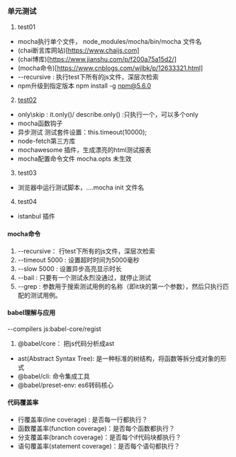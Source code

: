 ### 单元测试
1. test01
  - mocha执行单个文件， node_modules/mocha/bin/mocha 文件名
  - (chai断言库网站)[https://www.chaijs.com]
  - (chai博库)[https://www.jianshu.com/p/f200a75a15d2/]
  - (mocha命令)[https://www.cnblogs.com/wjlbk/p/12633321.html]
  - --recursive : 执行test下所有的js文件，深层次检索
  - npm升级到指定版本 npm install -g npm@5.6.0
2. [test02](http://www.ruanyifeng.com/blog/2015/12/a-mocha-tutorial-of-examples.html)
  - only\skip : it.only()/ describe.only() :只执行一个，可以多个only
  - mocha函数钩子
  - 异步测试  测试套件设置：this.timeout(10000);
  - node-fetch第三方库
  - mochawesome 插件，生成漂亮的html测试报表
  - mocha配置命令文件 mocha.opts 未生效
3. test03
  - 浏览器中运行测试脚本，....mocha init 文件名
4. test04
  - istanbul 插件 

#### mocha命令
1. --recursive： 行test下所有的js文件，深层次检索
2. --timeout 5000 : 设置超时时间为5000毫秒 
3. --slow 5000 : 设置异步高亮显示时长
4. --bail : 只要有一个测试永烈没通过，就停止测试
5. --grep : 参数用于搜索测试用例的名称（即it块的第一个参数），然后只执行匹配的测试用例。

#### babel理解与应用
 --compilers js:babel-core/regist
1. @babel/core： 把js代码分析成ast
  - ast(Abstract Syntax Tree):  是一种标准的树结构，将函数等拆分成对象的形式
  - @babel/cli: 命令集成工具
  - @babel/preset-env: es6转码核心

#### 代码覆盖率
- 行覆盖率(line coverage) : 是否每一行都执行？
- 函数覆盖率(function coverage)：是否每个函数都执行？
- 分支覆盖率(branch coverage)：是否每个if代码块都执行？
- 语句覆盖率(statement coverage)：是否每个语句都执行？